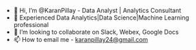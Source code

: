 - 👋 Hi, I’m @KaranPillay - Data Analyst | Analytics Consultant
- 👀 Experienced Data Analytics|Data Science|Machine Learning professional
- 💞️ I’m looking to collaborate on Slack, Webex, Google Docs
- 📫 How to email me - karanpillay24@gmail.com

<!---
KaranPillay/KaranPillay is a ✨ special ✨ repository because its `README.md` (this file) appears on your GitHub profile.
You can click the Preview link to take a look at your changes.
--->
